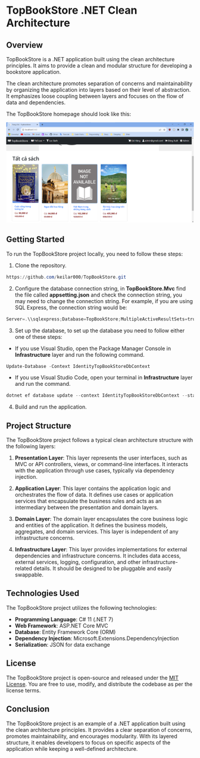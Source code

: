 # TopBookStore .NET Clean Architecture

## Overview

TopBookStore is a .NET application built using the clean architecture principles. It aims to provide a clean and modular structure for developing a bookstore application.

The clean architecture promotes separation of concerns and maintainability by organizing the application into layers based on their level of abstraction. It emphasizes loose coupling between layers and focuses on the flow of data and dependencies.

The TopBookStore homepage should look like this:

![Home page](src/TopBookStore.Mvc/wwwroot/imgs/homepage.png)

## Getting Started

To run the TopBookStore project locally, you need to follow these steps:

1. Clone the repository.
```powershell
https://github.com/keilar000/TopBookStore.git
```

2. Configure the database connection string, in **TopBookStore.Mvc** find the file called **appsetting.json** and check the connection string, you may need to change the connection string. For example, if you are using SQL Express, the connection string would be: 
```powershell
Server=.\\sqlexpress;Database=TopBookStore;MultipleActiveResultSets=true;Trusted_Connection=True;
```

3. Set up the database, to set up the database you need to follow either one of these steps:
- If you use Visual Studio, open the Package Manager Console in **Infrastructure** layer  and run the following command.
```powershell
Update-Database -Context IdentityTopBookStoreDbContext
```
- If you use Visual Studio Code, open your terminal in **Infrastructure** layer and run the command.
```powershell
dotnet ef database update --context IdentityTopBookStoreDbContext --startup-project ..\TopBookStore.Mvc\TopBookStore.Mvc.csproj
```

4. Build and run the application.

## Project Structure

The TopBookStore project follows a typical clean architecture structure with the following layers:

1. **Presentation Layer**: This layer represents the user interfaces, such as MVC or API controllers, views, or command-line interfaces. It interacts with the application through use cases, typically via dependency injection.

2. **Application Layer**: This layer contains the application logic and orchestrates the flow of data. It defines use cases or application services that encapsulate the business rules and acts as an intermediary between the presentation and domain layers.

3. **Domain Layer**: The domain layer encapsulates the core business logic and entities of the application. It defines the business models, aggregates, and domain services. This layer is independent of any infrastructure concerns.

4. **Infrastructure Layer**: This layer provides implementations for external dependencies and infrastructure concerns. It includes data access, external services, logging, configuration, and other infrastructure-related details. It should be designed to be pluggable and easily swappable.

## Technologies Used

The TopBookStore project utilizes the following technologies:

- **Programming Language**: C# 11 (.NET 7)
- **Web Framework**: ASP.NET Core MVC
- **Database**: Entity Framework Core (ORM)
- **Dependency Injection**: Microsoft.Extensions.DependencyInjection
- **Serialization**: JSON for data exchange

## License

The TopBookStore project is open-source and released under the [MIT License](https://opensource.org/licenses/MIT). You are free to use, modify, and distribute the codebase as per the license terms.

## Conclusion

The TopBookStore project is an example of a .NET application built using the clean architecture principles. It provides a clear separation of concerns, promotes maintainability, and encourages modularity. With its layered structure, it enables developers to focus on specific aspects of the application while keeping a well-defined architecture.